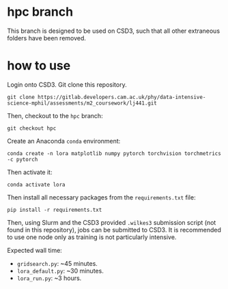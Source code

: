# hpc branch
This branch is designed to be used on CSD3, such that all other extraneous folders have been removed.

# how to use
Login onto CSD3. Git clone this repository.
```
git clone https://gitlab.developers.cam.ac.uk/phy/data-intensive-science-mphil/assessments/m2_coursework/lj441.git
```
Then, checkout to the `hpc` branch:
```
git checkout hpc
```
Create an Anaconda `conda` environment:
```
conda create -n lora matplotlib numpy pytorch torchvision torchmetrics -c pytorch 
```
Then activate it:
```
conda activate lora
```
Then install all necessary packages from the `requirements.txt` file:
```
pip install -r requirements.txt
```
Then, using Slurm and the CSD3 provided `.wilkes3` submission script (not found in this repository), jobs can be submitted to CSD3. It is recommended to use one node only as training is not particularly intensive.

Expected wall time:
- `gridsearch.py`: ~45 minutes.
- `lora_default.py`: ~30 minutes.
- `lora_run.py`: ~3 hours.
